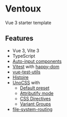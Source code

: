 # Ventoux

Vue 3 starter template

## Features

- Vue 3, Vite 3
- TypeScript
- [Auto-input components](https://github.com/antfu/unplugin-vue-components)
- [Vitest](https://vitest.dev/) with [happy-dom](https://github.com/capricorn86/happy-dom)
- [vue-test-utils](https://test-utils.vuejs.org/)
- [Histoire](https://histoire.dev/)
- [UnoCSS](https://github.com/unocss/unocss#readme) with
  - [Default preset](https://github.com/unocss/unocss/tree/main/packages/preset-uno)
  - [Attributify mode](https://github.com/unocss/unocss/tree/main/packages/preset-attributify)
  - [CSS Directives](https://github.com/unocss/unocss/tree/main/packages/transformer-directives)
  - [Variant Groups](https://github.com/unocss/unocss/tree/main/packages/transformer-variant-group)
- [file-system-routing](https://github.com/hannoeru/vite-plugin-pages)
